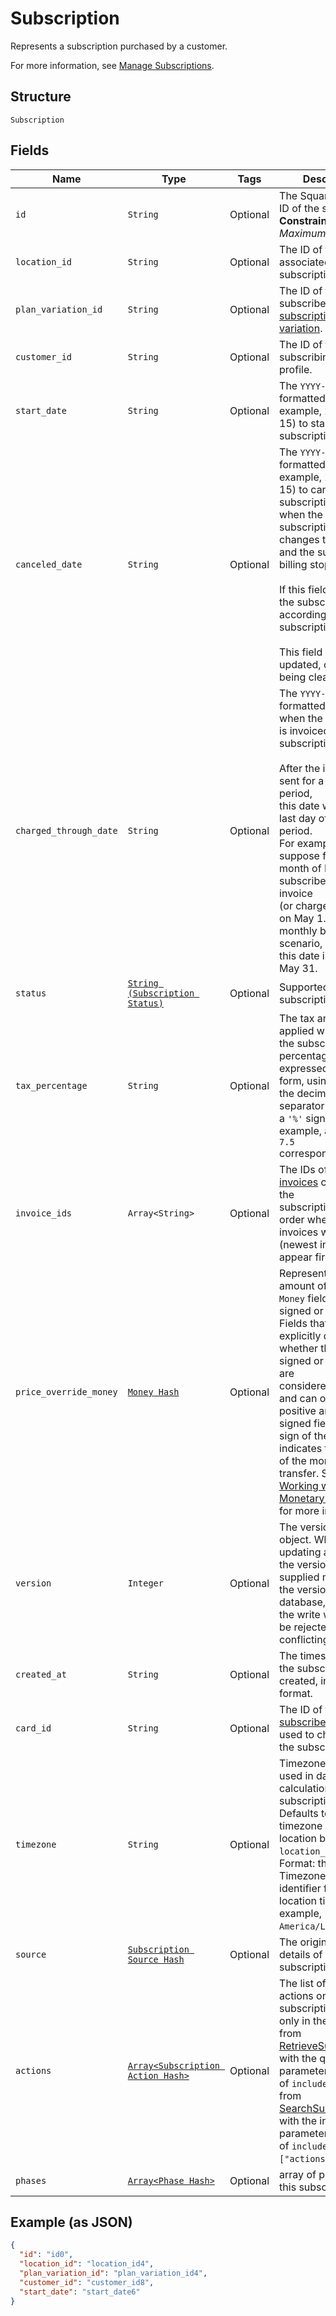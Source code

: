 
# Subscription

Represents a subscription purchased by a customer.

For more information, see
[Manage Subscriptions](https://developer.squareup.com/docs/subscriptions-api/manage-subscriptions).

## Structure

`Subscription`

## Fields

| Name | Type | Tags | Description |
|  --- | --- | --- | --- |
| `id` | `String` | Optional | The Square-assigned ID of the subscription.<br>**Constraints**: *Maximum Length*: `255` |
| `location_id` | `String` | Optional | The ID of the location associated with the subscription. |
| `plan_variation_id` | `String` | Optional | The ID of the subscribed-to [subscription plan variation](entity:CatalogSubscriptionPlanVariation). |
| `customer_id` | `String` | Optional | The ID of the subscribing [customer](entity:Customer) profile. |
| `start_date` | `String` | Optional | The `YYYY-MM-DD`-formatted date (for example, 2013-01-15) to start the subscription. |
| `canceled_date` | `String` | Optional | The `YYYY-MM-DD`-formatted date (for example, 2013-01-15) to cancel the subscription,<br>when the subscription status changes to `CANCELED` and the subscription billing stops.<br><br>If this field is not set, the subscription ends according its subscription plan.<br><br>This field cannot be updated, other than being cleared. |
| `charged_through_date` | `String` | Optional | The `YYYY-MM-DD`-formatted date up to when the subscriber is invoiced for the<br>subscription.<br><br>After the invoice is sent for a given billing period,<br>this date will be the last day of the billing period.<br>For example,<br>suppose for the month of May a subscriber gets an invoice<br>(or charged the card) on May 1. For the monthly billing scenario,<br>this date is then set to May 31. |
| `status` | [`String (Subscription Status)`](../../doc/models/subscription-status.md) | Optional | Supported subscription statuses. |
| `tax_percentage` | `String` | Optional | The tax amount applied when billing the subscription. The<br>percentage is expressed in decimal form, using a `'.'` as the decimal<br>separator and without a `'%'` sign. For example, a value of `7.5`<br>corresponds to 7.5%. |
| `invoice_ids` | `Array<String>` | Optional | The IDs of the [invoices](entity:Invoice) created for the<br>subscription, listed in order when the invoices were created<br>(newest invoices appear first). |
| `price_override_money` | [`Money Hash`](../../doc/models/money.md) | Optional | Represents an amount of money. `Money` fields can be signed or unsigned.<br>Fields that do not explicitly define whether they are signed or unsigned are<br>considered unsigned and can only hold positive amounts. For signed fields, the<br>sign of the value indicates the purpose of the money transfer. See<br>[Working with Monetary Amounts](https://developer.squareup.com/docs/build-basics/working-with-monetary-amounts)<br>for more information. |
| `version` | `Integer` | Optional | The version of the object. When updating an object, the version<br>supplied must match the version in the database, otherwise the write will<br>be rejected as conflicting. |
| `created_at` | `String` | Optional | The timestamp when the subscription was created, in RFC 3339 format. |
| `card_id` | `String` | Optional | The ID of the [subscriber's](entity:Customer) [card](entity:Card)<br>used to charge for the subscription. |
| `timezone` | `String` | Optional | Timezone that will be used in date calculations for the subscription.<br>Defaults to the timezone of the location based on `location_id`.<br>Format: the IANA Timezone Database identifier for the location timezone (for example, `America/Los_Angeles`). |
| `source` | [`Subscription Source Hash`](../../doc/models/subscription-source.md) | Optional | The origination details of the subscription. |
| `actions` | [`Array<Subscription Action Hash>`](../../doc/models/subscription-action.md) | Optional | The list of scheduled actions on this subscription. It is set only in the response from  <br>[RetrieveSubscription](../../doc/api/subscriptions.md#retrieve-subscription) with the query parameter<br>of `include=actions` or from<br>[SearchSubscriptions](../../doc/api/subscriptions.md#search-subscriptions) with the input parameter<br>of `include:["actions"]`. |
| `phases` | [`Array<Phase Hash>`](../../doc/models/phase.md) | Optional | array of phases for this subscription |

## Example (as JSON)

```json
{
  "id": "id0",
  "location_id": "location_id4",
  "plan_variation_id": "plan_variation_id4",
  "customer_id": "customer_id8",
  "start_date": "start_date6"
}
```

